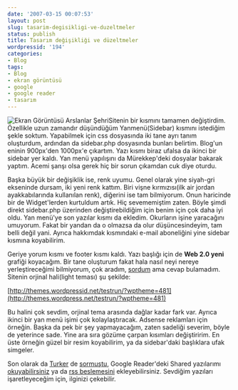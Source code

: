 ```yaml
---
date: '2007-03-15 00:07:53'
layout: post
slug: tasarim-degisikligi-ve-duzeltmeler
status: publish
title: Tasarım değişikliği ve düzeltmeler
wordpressid: '194'
categories:
- Blog
tags:
- Blog
- ekran görüntüsü
- google
- google reader
- tasarım
---
```


![Ekran Görüntüsü Arslanlar Şehri](http://arsln.org/image/ssblogmart.jpg)Sitenin bir kısmını tamamen değiştirdim. Özellikle uzun zamandır düşündüğüm Yanmenü(Sidebar) kısmını istediğim şekle soktum. Yapabilmek için css dosyasında iki tane ayrı tanım oluşturdum, ardından da sidebar.php dosyasında bunları belirtim. Blog'un eninin 900px'den 1000px'e çıkartım. Yazı kısmı biraz ufalsa da ikinci bir sidebar yer kaldı. Yan menü yapılışını da Mürekkep'deki dosyalar bakarak yaptım. Acemi şanşı olsa gerek hiç bir sorun çıkamdan cuk diye oturdu. 

Başka büyük bir değişiklik ise, renk uyumu. Genel olarak yine siyah-gri ekseninde dursam, iki yeni renk kattım. Biri vişne kırmızısı(ilk air jordan ayakkabılarında kullanılan renk), diğerini ise tam bilmiyorum. Onun haricinde bir de Widget'lerden kurtuldum artık. Hiç sevememiştim zaten. Böyle şimdi direkt sidebar.php üzerinden değiştirebildiğim için benim için çok daha iyi oldu. Yan menü'ye son yazılar kısmı da ekledim. Okurların işine yaracağını umuyorum. Fakat bir yandan da o olmazsa da olur düşüncesindeyim, tam belli değil yani. Ayrıca hakkımdak kısmındaki e-mail aboneliğini yine sidebar kısmına koyabilirim. 

Geriye yorum kısmı ve footer kısmı kaldı. Yazı başlığı için de **Web 2.0 yeni** grafiği koyacağım. Bir tane oluşturum fakat hala nasıl neyi nereye yerleştireceğimi bilmiyorum, çok aradım, [sordum](http://www.wordpressid-tr.com/forum/topic/932?replies=1) ama cevap bulamadım. Sitenin orjinal hali(light teması) şu şekilde:

[http://themes.wordpressid.net/testrun/?wptheme=481](http://themes.wordpress.net/testrun/?wptheme=481)

Bu halini çok sevdim, orjinal tema arasında dağlar kadar fark var. Ayrıca ikinci bir yan menü işimi çok kolaylaştıracak. Adsense reklamları için örneğin. Başka da pek bir şey yapmayacağım, zaten sadeliği severim, böyle de yeterince sade. Yine ara sıra gözüme çarpan kısımları değiştiririm. En üste örneğin güzel bir resim koyabilirim, ya da sidebar'daki başlıklara ufak simgeler. 

Son olarak da [Turker](http://www.turkerkeskinpala.net/okyanusotesi) de [sormuştu](http://arsln.org/acik-kaynak-dunyasindan-kisa-kisa/), Google Reader'deki Shared yazılarımı [okuyabilirsiniz](http://www.google.com/reader/shared/01907843239937652146) ya da  [rss beslemesini](http://www.google.com/reader/public/atom/user/01907843239937652146/state/com.google/broadcast) ekleyebilirsiniz.  Sevdiğim yazıları işaretleyeceğim için, ilginizi çekebilir. 


